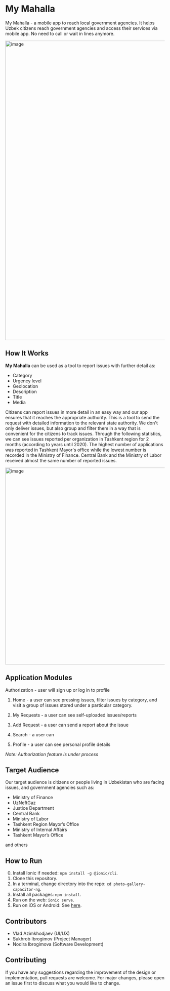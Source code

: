 # My Mahalla

My Mahalla - a mobile app to reach local government agencies. It helps Uzbek citizens reach government agencies and access their services via mobile app. No need to call or wait in lines anymore.

<img width="946" alt="image" src="https://user-images.githubusercontent.com/11291840/97619555-2cfeec80-1a42-11eb-8ae9-5e23bb41f766.png">


## How It Works

**My Mahalla** can be used as a tool to report issues with further detail as:
- Category
- Urgency level
- Geolocation
- Description
- Title
- Media


Citizens can report issues in more detail in an easy way and our app ensures that it reaches the appropriate authority.
This is a tool to send the request with detailed information to the relevant state authority.
We don't only deliver issues, but also group and filter them in a way that is convenient for the citizens to track issues.
Through the following statistics, we can see issues reported per organization in Tashkent region for 2 months (according to years until 2020). The highest number of applications was reported in Tashkent Mayor's office while the lowest number is recorded in the Ministry of Finance. Central Bank and the Ministry of Labor received almost the same number of reported issues.

<img width="622" alt="image" src="https://user-images.githubusercontent.com/11291840/97618323-b1e90680-1a40-11eb-9b32-762c53eccdea.png">


## Application Modules

Authorization - user will sign up or log in to profile

1. Home - a user can see pressing issues, filter issues by category, and visit a group of issues stored under a particular category.

2. My Requests - a user can see self-uploaded issues/reports

3. Add Request - a user can send a report about the issue

4. Search - a user can 

5. Profile - a user can see personal profile details

*Note: Authorization feature is under process*

## Target Audience

Our target audience is citizens or people living in Uzbekistan who are facing issues, and government agencies such as:
- Ministry of Finance 
- UzNeftGaz
- Justice Department
- Central Bank
- Ministry of Labor
- Tashkent Region Mayor’s Office
- Ministry of Internal Affairs
- Tashkent Mayor’s Office

and others


## How to Run

0) Install Ionic if needed: `npm install -g @ionic/cli`.
1) Clone this repository.
2) In a terminal, change directory into the repo: `cd photo-gallery-capacitor-ng`.
3) Install all packages: `npm install`.
4) Run on the web: `ionic serve`.
5) Run on iOS or Android: See [here](https://ionicframework.com/docs/building/running).

## Contributors
- Vlad Azimkhodjaev (UI/UX)
- Sukhrob Ibrogimov (Project Manager)
- Nodira Ibrogimova (Software Development)


## Contributing

If you have any suggestions regarding the improvement of the design or implementation, pull requests are welcome. For major changes, please open an issue first to discuss what you would like to change.
